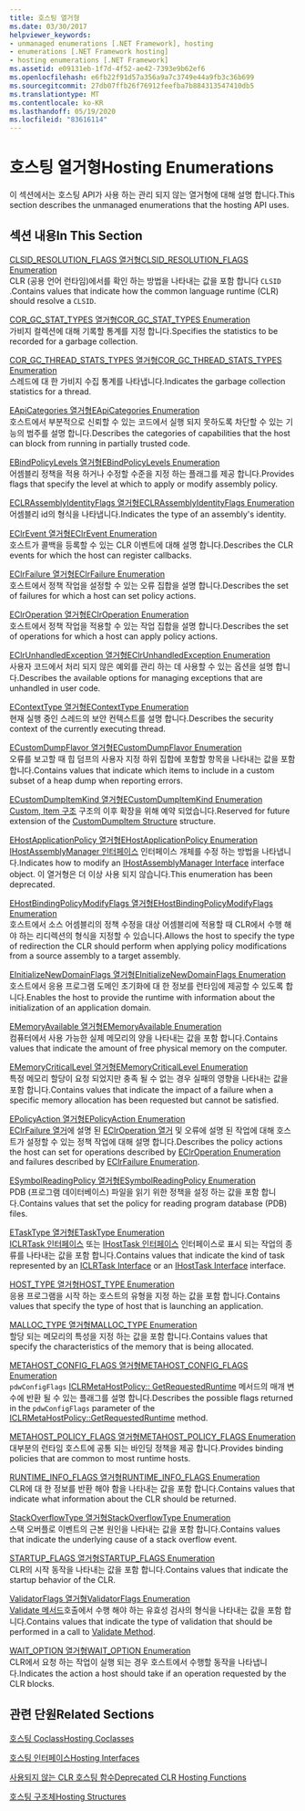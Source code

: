```yaml
---
title: 호스팅 열거형
ms.date: 03/30/2017
helpviewer_keywords:
- unmanaged enumerations [.NET Framework], hosting
- enumerations [.NET Framework hosting]
- hosting enumerations [.NET Framework]
ms.assetid: e09131eb-1f7d-4f52-ae42-7393e9b62ef6
ms.openlocfilehash: e6fb22f91d57a356a9a7c3749e44a9fb3c36b699
ms.sourcegitcommit: 27db07ffb26f76912feefba7b884313547410db5
ms.translationtype: MT
ms.contentlocale: ko-KR
ms.lasthandoff: 05/19/2020
ms.locfileid: "83616114"
---
```

# <a name="hosting-enumerations"></a><span data-ttu-id="c034c-102">호스팅 열거형</span><span class="sxs-lookup"><span data-stu-id="c034c-102">Hosting Enumerations</span></span>
<span data-ttu-id="c034c-103">이 섹션에서는 호스팅 API가 사용 하는 관리 되지 않는 열거형에 대해 설명 합니다.</span><span class="sxs-lookup"><span data-stu-id="c034c-103">This section describes the unmanaged enumerations that the hosting API uses.</span></span>  
  
## <a name="in-this-section"></a><span data-ttu-id="c034c-104">섹션 내용</span><span class="sxs-lookup"><span data-stu-id="c034c-104">In This Section</span></span>  
 [<span data-ttu-id="c034c-105">CLSID_RESOLUTION_FLAGS 열거형</span><span class="sxs-lookup"><span data-stu-id="c034c-105">CLSID_RESOLUTION_FLAGS Enumeration</span></span>](clsid-resolution-flags-enumeration.md)  
 <span data-ttu-id="c034c-106">CLR (공용 언어 런타임)에서를 확인 하는 방법을 나타내는 값을 포함 합니다 `CLSID` .</span><span class="sxs-lookup"><span data-stu-id="c034c-106">Contains values that indicate how the common language runtime (CLR) should resolve a `CLSID`.</span></span>  
  
 [<span data-ttu-id="c034c-107">COR_GC_STAT_TYPES 열거형</span><span class="sxs-lookup"><span data-stu-id="c034c-107">COR_GC_STAT_TYPES Enumeration</span></span>](cor-gc-stat-types-enumeration.md)  
 <span data-ttu-id="c034c-108">가비지 컬렉션에 대해 기록할 통계를 지정 합니다.</span><span class="sxs-lookup"><span data-stu-id="c034c-108">Specifies the statistics to be recorded for a garbage collection.</span></span>  
  
 [<span data-ttu-id="c034c-109">COR_GC_THREAD_STATS_TYPES 열거형</span><span class="sxs-lookup"><span data-stu-id="c034c-109">COR_GC_THREAD_STATS_TYPES Enumeration</span></span>](cor-gc-thread-stats-types-enumeration.md)  
 <span data-ttu-id="c034c-110">스레드에 대 한 가비지 수집 통계를 나타냅니다.</span><span class="sxs-lookup"><span data-stu-id="c034c-110">Indicates the garbage collection statistics for a thread.</span></span>  
  
 [<span data-ttu-id="c034c-111">EApiCategories 열거형</span><span class="sxs-lookup"><span data-stu-id="c034c-111">EApiCategories Enumeration</span></span>](eapicategories-enumeration.md)  
 <span data-ttu-id="c034c-112">호스트에서 부분적으로 신뢰할 수 있는 코드에서 실행 되지 못하도록 차단할 수 있는 기능의 범주를 설명 합니다.</span><span class="sxs-lookup"><span data-stu-id="c034c-112">Describes the categories of capabilities that the host can block from running in partially trusted code.</span></span>  
  
 [<span data-ttu-id="c034c-113">EBindPolicyLevels 열거형</span><span class="sxs-lookup"><span data-stu-id="c034c-113">EBindPolicyLevels Enumeration</span></span>](ebindpolicylevels-enumeration.md)  
 <span data-ttu-id="c034c-114">어셈블리 정책을 적용 하거나 수정할 수준을 지정 하는 플래그를 제공 합니다.</span><span class="sxs-lookup"><span data-stu-id="c034c-114">Provides flags that specify the level at which to apply or modify assembly policy.</span></span>  
  
 [<span data-ttu-id="c034c-115">ECLRAssemblyIdentityFlags 열거형</span><span class="sxs-lookup"><span data-stu-id="c034c-115">ECLRAssemblyIdentityFlags Enumeration</span></span>](eclrassemblyidentityflags-enumeration.md)  
 <span data-ttu-id="c034c-116">어셈블리 id의 형식을 나타냅니다.</span><span class="sxs-lookup"><span data-stu-id="c034c-116">Indicates the type of an assembly's identity.</span></span>  
  
 [<span data-ttu-id="c034c-117">EClrEvent 열거형</span><span class="sxs-lookup"><span data-stu-id="c034c-117">EClrEvent Enumeration</span></span>](eclrevent-enumeration.md)  
 <span data-ttu-id="c034c-118">호스트가 콜백을 등록할 수 있는 CLR 이벤트에 대해 설명 합니다.</span><span class="sxs-lookup"><span data-stu-id="c034c-118">Describes the CLR events for which the host can register callbacks.</span></span>  
  
 [<span data-ttu-id="c034c-119">EClrFailure 열거형</span><span class="sxs-lookup"><span data-stu-id="c034c-119">EClrFailure Enumeration</span></span>](eclrfailure-enumeration.md)  
 <span data-ttu-id="c034c-120">호스트에서 정책 작업을 설정할 수 있는 오류 집합을 설명 합니다.</span><span class="sxs-lookup"><span data-stu-id="c034c-120">Describes the set of failures for which a host can set policy actions.</span></span>  
  
 [<span data-ttu-id="c034c-121">EClrOperation 열거형</span><span class="sxs-lookup"><span data-stu-id="c034c-121">EClrOperation Enumeration</span></span>](eclroperation-enumeration.md)  
 <span data-ttu-id="c034c-122">호스트에서 정책 작업을 적용할 수 있는 작업 집합을 설명 합니다.</span><span class="sxs-lookup"><span data-stu-id="c034c-122">Describes the set of operations for which a host can apply policy actions.</span></span>  
  
 [<span data-ttu-id="c034c-123">EClrUnhandledException 열거형</span><span class="sxs-lookup"><span data-stu-id="c034c-123">EClrUnhandledException Enumeration</span></span>](eclrunhandledexception-enumeration.md)  
 <span data-ttu-id="c034c-124">사용자 코드에서 처리 되지 않은 예외를 관리 하는 데 사용할 수 있는 옵션을 설명 합니다.</span><span class="sxs-lookup"><span data-stu-id="c034c-124">Describes the available options for managing exceptions that are unhandled in user code.</span></span>  
  
 [<span data-ttu-id="c034c-125">EContextType 열거형</span><span class="sxs-lookup"><span data-stu-id="c034c-125">EContextType Enumeration</span></span>](econtexttype-enumeration.md)  
 <span data-ttu-id="c034c-126">현재 실행 중인 스레드의 보안 컨텍스트를 설명 합니다.</span><span class="sxs-lookup"><span data-stu-id="c034c-126">Describes the security context of the currently executing thread.</span></span>  
  
 [<span data-ttu-id="c034c-127">ECustomDumpFlavor 열거형</span><span class="sxs-lookup"><span data-stu-id="c034c-127">ECustomDumpFlavor Enumeration</span></span>](ecustomdumpflavor-enumeration.md)  
 <span data-ttu-id="c034c-128">오류를 보고할 때 힙 덤프의 사용자 지정 하위 집합에 포함할 항목을 나타내는 값을 포함 합니다.</span><span class="sxs-lookup"><span data-stu-id="c034c-128">Contains values that indicate which items to include in a custom subset of a heap dump when reporting errors.</span></span>  
  
 [<span data-ttu-id="c034c-129">ECustomDumpItemKind 열거형</span><span class="sxs-lookup"><span data-stu-id="c034c-129">ECustomDumpItemKind Enumeration</span></span>](ecustomdumpitemkind-enumeration.md)  
 <span data-ttu-id="c034c-130">[Custom, Item 구조](customdumpitem-structure.md) 구조의 이후 확장을 위해 예약 되었습니다.</span><span class="sxs-lookup"><span data-stu-id="c034c-130">Reserved for future extension of the [CustomDumpItem Structure](customdumpitem-structure.md) structure.</span></span>  
  
 [<span data-ttu-id="c034c-131">EHostApplicationPolicy 열거형</span><span class="sxs-lookup"><span data-stu-id="c034c-131">EHostApplicationPolicy Enumeration</span></span>](ehostapplicationpolicy-enumeration.md)  
 <span data-ttu-id="c034c-132">[IHostAssemblyManager 인터페이스](ihostassemblymanager-interface.md) 인터페이스 개체를 수정 하는 방법을 나타냅니다.</span><span class="sxs-lookup"><span data-stu-id="c034c-132">Indicates how to modify an [IHostAssemblyManager Interface](ihostassemblymanager-interface.md) interface object.</span></span> <span data-ttu-id="c034c-133">이 열거형은 더 이상 사용 되지 않습니다.</span><span class="sxs-lookup"><span data-stu-id="c034c-133">This enumeration has been deprecated.</span></span>  
  
 [<span data-ttu-id="c034c-134">EHostBindingPolicyModifyFlags 열거형</span><span class="sxs-lookup"><span data-stu-id="c034c-134">EHostBindingPolicyModifyFlags Enumeration</span></span>](ehostbindingpolicymodifyflags-enumeration.md)  
 <span data-ttu-id="c034c-135">호스트에서 소스 어셈블리의 정책 수정을 대상 어셈블리에 적용할 때 CLR에서 수행 해야 하는 리디렉션의 형식을 지정할 수 있습니다.</span><span class="sxs-lookup"><span data-stu-id="c034c-135">Allows the host to specify the type of redirection the CLR should perform when applying policy modifications from a source assembly to a target assembly.</span></span>  
  
 [<span data-ttu-id="c034c-136">EInitializeNewDomainFlags 열거형</span><span class="sxs-lookup"><span data-stu-id="c034c-136">EInitializeNewDomainFlags Enumeration</span></span>](einitializenewdomainflags-enumeration.md)  
 <span data-ttu-id="c034c-137">호스트에서 응용 프로그램 도메인 초기화에 대 한 정보를 런타임에 제공할 수 있도록 합니다.</span><span class="sxs-lookup"><span data-stu-id="c034c-137">Enables the host to provide the runtime with information about the initialization of an application domain.</span></span>  
  
 [<span data-ttu-id="c034c-138">EMemoryAvailable 열거형</span><span class="sxs-lookup"><span data-stu-id="c034c-138">EMemoryAvailable Enumeration</span></span>](ememoryavailable-enumeration.md)  
 <span data-ttu-id="c034c-139">컴퓨터에서 사용 가능한 실제 메모리의 양을 나타내는 값을 포함 합니다.</span><span class="sxs-lookup"><span data-stu-id="c034c-139">Contains values that indicate the amount of free physical memory on the computer.</span></span>  
  
 [<span data-ttu-id="c034c-140">EMemoryCriticalLevel 열거형</span><span class="sxs-lookup"><span data-stu-id="c034c-140">EMemoryCriticalLevel Enumeration</span></span>](ememorycriticallevel-enumeration.md)  
 <span data-ttu-id="c034c-141">특정 메모리 할당이 요청 되었지만 충족 될 수 없는 경우 실패의 영향을 나타내는 값을 포함 합니다.</span><span class="sxs-lookup"><span data-stu-id="c034c-141">Contains values that indicate the impact of a failure when a specific memory allocation has been requested but cannot be satisfied.</span></span>  
  
 [<span data-ttu-id="c034c-142">EPolicyAction 열거형</span><span class="sxs-lookup"><span data-stu-id="c034c-142">EPolicyAction Enumeration</span></span>](epolicyaction-enumeration.md)  
 <span data-ttu-id="c034c-143">[EClrFailure 열거](eclrfailure-enumeration.md)에 설명 된 [EClrOperation 열거](../../../../docs/framework/unmanaged-api/hosting/eclroperation-enumeration.md) 및 오류에 설명 된 작업에 대해 호스트가 설정할 수 있는 정책 작업에 대해 설명 합니다.</span><span class="sxs-lookup"><span data-stu-id="c034c-143">Describes the policy actions the host can set for operations described by [EClrOperation Enumeration](../../../../docs/framework/unmanaged-api/hosting/eclroperation-enumeration.md) and failures described by [EClrFailure Enumeration](eclrfailure-enumeration.md).</span></span>  
  
 [<span data-ttu-id="c034c-144">ESymbolReadingPolicy 열거형</span><span class="sxs-lookup"><span data-stu-id="c034c-144">ESymbolReadingPolicy Enumeration</span></span>](esymbolreadingpolicy-enumeration.md)  
 <span data-ttu-id="c034c-145">PDB (프로그램 데이터베이스) 파일을 읽기 위한 정책을 설정 하는 값을 포함 합니다.</span><span class="sxs-lookup"><span data-stu-id="c034c-145">Contains values that set the policy for reading program database (PDB) files.</span></span>  
  
 [<span data-ttu-id="c034c-146">ETaskType 열거형</span><span class="sxs-lookup"><span data-stu-id="c034c-146">ETaskType Enumeration</span></span>](etasktype-enumeration.md)  
 <span data-ttu-id="c034c-147">[ICLRTask 인터페이스](../../../../docs/framework/unmanaged-api/hosting/iclrtask-interface.md) 또는 [IHostTask 인터페이스](ihosttask-interface.md) 인터페이스로 표시 되는 작업의 종류를 나타내는 값을 포함 합니다.</span><span class="sxs-lookup"><span data-stu-id="c034c-147">Contains values that indicate the kind of task represented by an [ICLRTask Interface](../../../../docs/framework/unmanaged-api/hosting/iclrtask-interface.md) or an [IHostTask Interface](ihosttask-interface.md) interface.</span></span>  
  
 [<span data-ttu-id="c034c-148">HOST_TYPE 열거형</span><span class="sxs-lookup"><span data-stu-id="c034c-148">HOST_TYPE Enumeration</span></span>](host-type-enumeration.md)  
 <span data-ttu-id="c034c-149">응용 프로그램을 시작 하는 호스트의 유형을 지정 하는 값을 포함 합니다.</span><span class="sxs-lookup"><span data-stu-id="c034c-149">Contains values that specify the type of host that is launching an application.</span></span>  
  
 [<span data-ttu-id="c034c-150">MALLOC_TYPE 열거형</span><span class="sxs-lookup"><span data-stu-id="c034c-150">MALLOC_TYPE Enumeration</span></span>](malloc-type-enumeration.md)  
 <span data-ttu-id="c034c-151">할당 되는 메모리의 특성을 지정 하는 값을 포함 합니다.</span><span class="sxs-lookup"><span data-stu-id="c034c-151">Contains values that specify the characteristics of the memory that is being allocated.</span></span>  
  
 [<span data-ttu-id="c034c-152">METAHOST_CONFIG_FLAGS 열거형</span><span class="sxs-lookup"><span data-stu-id="c034c-152">METAHOST_CONFIG_FLAGS Enumeration</span></span>](metahost-config-flags-enumeration.md)  
 <span data-ttu-id="c034c-153">`pdwConfigFlags` [ICLRMetaHostPolicy:: GetRequestedRuntime](iclrmetahostpolicy-getrequestedruntime-method.md) 메서드의 매개 변수에 반환 될 수 있는 플래그를 설명 합니다.</span><span class="sxs-lookup"><span data-stu-id="c034c-153">Describes the possible flags returned in the `pdwConfigFlags` parameter of the [ICLRMetaHostPolicy::GetRequestedRuntime](iclrmetahostpolicy-getrequestedruntime-method.md) method.</span></span>  
  
 [<span data-ttu-id="c034c-154">METAHOST_POLICY_FLAGS 열거형</span><span class="sxs-lookup"><span data-stu-id="c034c-154">METAHOST_POLICY_FLAGS Enumeration</span></span>](metahost-policy-flags-enumeration.md)  
 <span data-ttu-id="c034c-155">대부분의 런타임 호스트에 공통 되는 바인딩 정책을 제공 합니다.</span><span class="sxs-lookup"><span data-stu-id="c034c-155">Provides binding policies that are common to most runtime hosts.</span></span>  
  
 [<span data-ttu-id="c034c-156">RUNTIME_INFO_FLAGS 열거형</span><span class="sxs-lookup"><span data-stu-id="c034c-156">RUNTIME_INFO_FLAGS Enumeration</span></span>](runtime-info-flags-enumeration.md)  
 <span data-ttu-id="c034c-157">CLR에 대 한 정보를 반환 해야 함을 나타내는 값을 포함 합니다.</span><span class="sxs-lookup"><span data-stu-id="c034c-157">Contains values that indicate what information about the CLR should be returned.</span></span>  
  
 [<span data-ttu-id="c034c-158">StackOverflowType 열거형</span><span class="sxs-lookup"><span data-stu-id="c034c-158">StackOverflowType Enumeration</span></span>](stackoverflowtype-enumeration.md)  
 <span data-ttu-id="c034c-159">스택 오버플로 이벤트의 근본 원인을 나타내는 값을 포함 합니다.</span><span class="sxs-lookup"><span data-stu-id="c034c-159">Contains values that indicate the underlying cause of a stack overflow event.</span></span>  
  
 [<span data-ttu-id="c034c-160">STARTUP_FLAGS 열거형</span><span class="sxs-lookup"><span data-stu-id="c034c-160">STARTUP_FLAGS Enumeration</span></span>](startup-flags-enumeration.md)  
 <span data-ttu-id="c034c-161">CLR의 시작 동작을 나타내는 값을 포함 합니다.</span><span class="sxs-lookup"><span data-stu-id="c034c-161">Contains values that indicate the startup behavior of the CLR.</span></span>  
  
 [<span data-ttu-id="c034c-162">ValidatorFlags 열거형</span><span class="sxs-lookup"><span data-stu-id="c034c-162">ValidatorFlags Enumeration</span></span>](validatorflags-enumeration.md)  
 <span data-ttu-id="c034c-163">[Validate 메서드](iclrvalidator-validate-method.md)호출에서 수행 해야 하는 유효성 검사의 형식을 나타내는 값을 포함 합니다.</span><span class="sxs-lookup"><span data-stu-id="c034c-163">Contains values that indicate the type of validation that should be performed in a call to [Validate Method](iclrvalidator-validate-method.md).</span></span>  
  
 [<span data-ttu-id="c034c-164">WAIT_OPTION 열거형</span><span class="sxs-lookup"><span data-stu-id="c034c-164">WAIT_OPTION Enumeration</span></span>](wait-option-enumeration.md)  
 <span data-ttu-id="c034c-165">CLR에서 요청 하는 작업이 실행 되는 경우 호스트에서 수행할 동작을 나타냅니다.</span><span class="sxs-lookup"><span data-stu-id="c034c-165">Indicates the action a host should take if an operation requested by the CLR blocks.</span></span>  
  
## <a name="related-sections"></a><span data-ttu-id="c034c-166">관련 단원</span><span class="sxs-lookup"><span data-stu-id="c034c-166">Related Sections</span></span>  
 [<span data-ttu-id="c034c-167">호스팅 Coclass</span><span class="sxs-lookup"><span data-stu-id="c034c-167">Hosting Coclasses</span></span>](hosting-coclasses.md)  
  
 [<span data-ttu-id="c034c-168">호스팅 인터페이스</span><span class="sxs-lookup"><span data-stu-id="c034c-168">Hosting Interfaces</span></span>](hosting-interfaces.md)  
  
 [<span data-ttu-id="c034c-169">사용되지 않는 CLR 호스팅 함수</span><span class="sxs-lookup"><span data-stu-id="c034c-169">Deprecated CLR Hosting Functions</span></span>](deprecated-clr-hosting-functions.md)  
  
 [<span data-ttu-id="c034c-170">호스팅 구조체</span><span class="sxs-lookup"><span data-stu-id="c034c-170">Hosting Structures</span></span>](hosting-structures.md)
